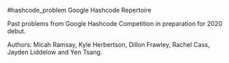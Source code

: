#hashcode_problem
Google Hashcode Repertoire

Past problems from Google Hashcode Competition in preparation for 2020 debut.

Authors: Micah Ramsay, Kyle Herbertson, Dillon Frawley, Rachel Cass, Jayden Liddelow and Yen Tsang.
